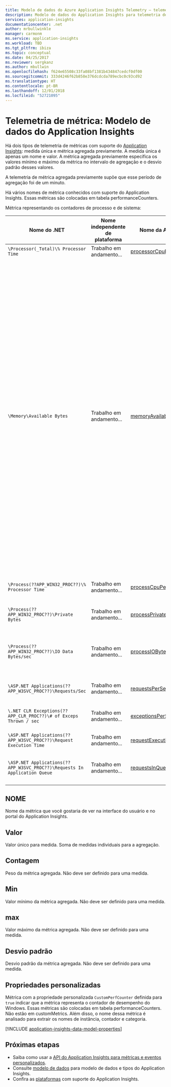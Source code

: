 ```yaml
---
title: Modelo de dados do Azure Application Insights Telemetry – telemetria de métricas | Microsoft Docs
description: Modelo de dados do Application Insights para telemetria de métricas
services: application-insights
documentationcenter: .net
author: mrbullwinkle
manager: carmonm
ms.service: application-insights
ms.workload: TBD
ms.tgt_pltfrm: ibiza
ms.topic: conceptual
ms.date: 04/25/2017
ms.reviewer: sergkanz
ms.author: mbullwin
ms.openlocfilehash: f624e65508c33fa08bf1381b434847cedcf0df00
ms.sourcegitcommit: 333d4246f62b858e376dcdcda789ecbc0c93cd92
ms.translationtype: HT
ms.contentlocale: pt-BR
ms.lasthandoff: 12/01/2018
ms.locfileid: "52721095"
---
```

# <a name="metric-telemetry-application-insights-data-model"></a>Telemetria de métrica: Modelo de dados do Application Insights

Há dois tipos de telemetria de métricas com suporte do [Application Insights](app-insights-overview.md): medida única e métrica agregada previamente. A medida única é apenas um nome e valor. A métrica agregada previamente especifica os valores mínimo e máximo da métrica no intervalo de agregação e o desvio padrão desses valores.

A telemetria de métrica agregada previamente supõe que esse período de agregação foi de um minuto.

Há vários nomes de métrica conhecidos com suporte do Application Insights. Essas métricas são colocadas em tabela performanceCounters.

Métrica representando os contadores de processo e de sistema:

| **Nome do .NET**             | **Nome independente de plataforma** | **Nome da API REST** | **Descrição**
| ------------------------- | -------------------------- | ----------------- | ---------------- 
| `\Processor(_Total)\% Processor Time` | Trabalho em andamento... | [processorCpuPercentage](https://dev.applicationinsights.io/apiexplorer/metrics?appId=DEMO_APP&apiKey=DEMO_KEY&metricId=performanceCounters%2FprocessorCpuPercentage) | total de CPU do computador
| `\Memory\Available Bytes`                 | Trabalho em andamento... | [memoryAvailableBytes](https://dev.applicationinsights.io/apiexplorer/metrics?appId=DEMO_APP&apiKey=DEMO_KEY&metricId=performanceCounters%2FmemoryAvailableBytes) | Mostra a quantidade de memória física, em bytes, disponível para processos em execução no computador. É calculado, somando a quantidade de espaço nas listas de memória em espera, livre e zero. A memória livre está pronta para uso; a memória zero é constituída por páginas de memória preenchidas com zeros para impedir que processos posteriores vejam dados usados por um processo anterior; a memória em espera é a memória que foi removida do conjunto de trabalho de um processo (a memória física) em rota para o disco, mas ainda está disponível para ser recuperado. Consulte [Objeto de Memória](https://msdn.microsoft.com/library/ms804008.aspx)
| `\Process(??APP_WIN32_PROC??)\% Processor Time` | Trabalho em andamento... | [processCpuPercentage](https://dev.applicationinsights.io/apiexplorer/metrics?appId=DEMO_APP&apiKey=DEMO_KEY&metricId=performanceCounters%2FprocessCpuPercentage) | CPU do processo que hospeda o aplicativo
| `\Process(??APP_WIN32_PROC??)\Private Bytes`      | Trabalho em andamento... | [processPrivateBytes](https://dev.applicationinsights.io/apiexplorer/metrics?appId=DEMO_APP&apiKey=DEMO_KEY&metricId=performanceCounters%2FprocessPrivateBytes) | memória usada pelo processo que hospeda o aplicativo
| `\Process(??APP_WIN32_PROC??)\IO Data Bytes/sec` | Trabalho em andamento... | [processIOBytesPerSecond](https://dev.applicationinsights.io/apiexplorer/metrics?appId=DEMO_APP&apiKey=DEMO_KEY&metricId=performanceCounters%2FprocessIOBytesPerSecond) | taxa de execuções de operações de E/S pelo processo que hospeda o aplicativo
| `\ASP.NET Applications(??APP_W3SVC_PROC??)\Requests/Sec`             | Trabalho em andamento... | [requestsPerSecond](https://dev.applicationinsights.io/apiexplorer/metrics?appId=DEMO_APP&apiKey=DEMO_KEY&metricId=performanceCounters%2FrequestsPerSecond) | taxa de solicitações processadas por aplicativo 
| `\.NET CLR Exceptions(??APP_CLR_PROC??)\# of Exceps Thrown / sec`    | Trabalho em andamento... | [exceptionsPerSecond](https://dev.applicationinsights.io/apiexplorer/metrics?appId=DEMO_APP&apiKey=DEMO_KEY&metricId=performanceCounters%2FexceptionsPerSecond) | taxa de exceções geradas por aplicativo
| `\ASP.NET Applications(??APP_W3SVC_PROC??)\Request Execution Time`   | Trabalho em andamento... | [requestExecutionTime](https://dev.applicationinsights.io/apiexplorer/metrics?appId=DEMO_APP&apiKey=DEMO_KEY&metricId=performanceCounters%2FrequestExecutionTime) | tempo médio de execução de solicitações
| `\ASP.NET Applications(??APP_W3SVC_PROC??)\Requests In Application Queue` | Trabalho em andamento... | [requestsInQueue](https://dev.applicationinsights.io/apiexplorer/metrics?appId=DEMO_APP&apiKey=DEMO_KEY&metricId=performanceCounters%2FrequestsInQueue) | número de solicitações aguardando processamento em uma fila

## <a name="name"></a>NOME

Nome da métrica que você gostaria de ver na interface do usuário e no portal do Application Insights. 

## <a name="value"></a>Valor

Valor único para medida. Soma de medidas individuais para a agregação.

## <a name="count"></a>Contagem

Peso da métrica agregada. Não deve ser definido para uma medida.

## <a name="min"></a>Min

Valor mínimo da métrica agregada. Não deve ser definido para uma medida.

## <a name="max"></a>max

Valor máximo da métrica agregada. Não deve ser definido para uma medida.

## <a name="standard-deviation"></a>Desvio padrão

Desvio padrão da métrica agregada. Não deve ser definido para uma medida.

## <a name="custom-properties"></a>Propriedades personalizadas

Métrica com a propriedade personalizada `CustomPerfCounter` definida para `true` indicar que a métrica representa o contador de desempenho do Windows. Essas métricas são colocadas em tabela performanceCounters. Não estão em customMetrics. Além disso, o nome dessa métrica é analisado para extrair os nomes de instância, contador e categoria.

[!INCLUDE [application-insights-data-model-properties](../../includes/application-insights-data-model-properties.md)]

## <a name="next-steps"></a>Próximas etapas

- Saiba como usar a [API do Application Insights para métricas e eventos personalizados](app-insights-api-custom-events-metrics.md#trackmetric).
- Consulte [modelo de dados](application-insights-data-model.md) para modelo de dados e tipos do Application Insights.
- Confira as [plataformas](app-insights-platforms.md) com suporte do Application Insights.
